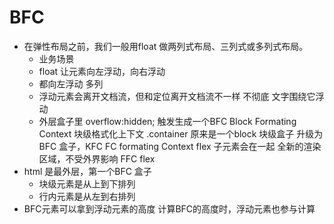# BFC

- 在弹性布局之前，我们一般用float 做两列式布局、三列式或多列式布局。
    - 业务场景
    - float 让元素向左浮动，向右浮动
    - 都向左浮动 多列
    - 浮动元素会离开文档流，但和定位离开文档流不一样  不彻底
        文字围绕它浮动
    - 外层盒子里  overflow:hidden;
    触发生成一个BFC Block Formating Context
    块级格式化上下文
    .container 原来是一个block 块级盒子
    升级为BFC 盒子，KFC
    FC formating Context
    flex 子元素会在一起
    全新的渲染区域，不受外界影响
    FFC flex
- html 是最外层，第一个BFC 盒子
    - 块级元素是从上到下排列
    - 行内元素是从左到右排列
- BFC元素可以拿到浮动元素的高度
    计算BFC的高度时，浮动元素也参与计算